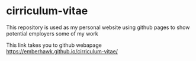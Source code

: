 # cirriculum-vitae
This repository is used as my personal website using github pages to show potential employers some of my work

This link takes you to github webapage
https://emberhawk.github.io/cirriculum-vitae/
